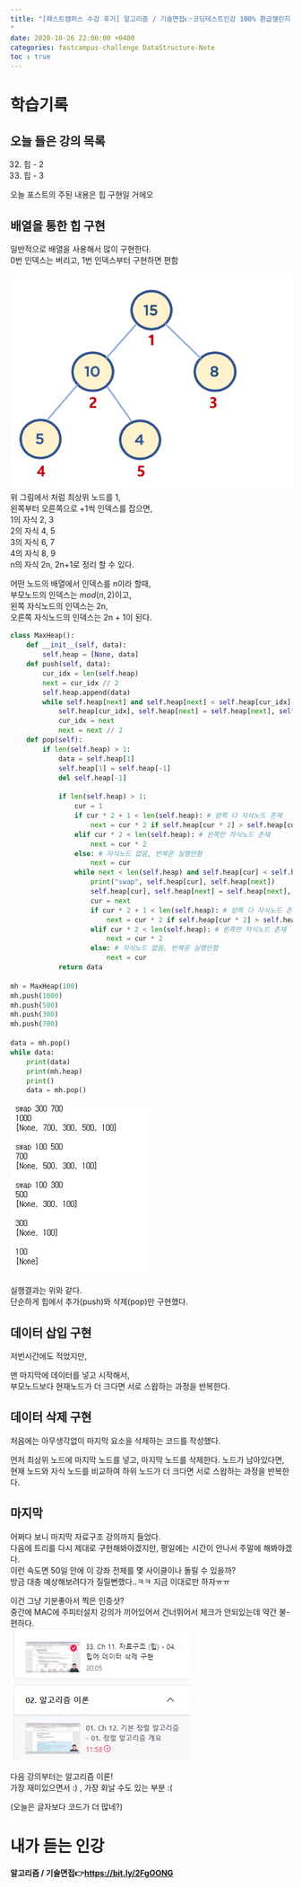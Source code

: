 ```yaml
---
title: "[패스트캠퍼스 수강 후기] 알고리즘 / 기술면접👉코딩테스트인강 100% 환급챌린지 8회차 미션
"
date: 2020-10-26 22:00:00 +0400
categories: fastcampus-challenge DataStructure-Note
toc : true
---
```

# 학습기록
## 오늘 들은 강의 목록
32. 힙 - 2
33. 힙 - 3

오늘 포스트의 주된 내용은 힙 구현일 거에오

## 배열을 통한 힙 구현

일반적으로 배열을 사용해서 많이 구현한다.  
0번 인덱스는 버리고, 1번 인덱스부터 구현하면 편함  

![배열 힙](/assets/images/fastchallenge/day8/heap_array.png)  
위 그림에서 처럼 최상위 노드를 1,  
왼쪽부터 오른쪽으로 +1씩 인덱스를 잡으면,  
1의 자식 2, 3  
2의 자식 4, 5  
3의 자식 6, 7  
4의 자식 8, 9  
n의 자식 2n, 2n+1로 정리 할 수 있다.

어떤 노드의 배열에서 인덱스를 n이라 할때,  
부모노드의 인덱스는 $mod(n, 2)$이고,  
왼쪽 자식노드의 인덱스는 2n,  
오른쪽 자식노드의 인덱스는 2n + 1이 된다.

```py
class MaxHeap():
    def __init__(self, data):
        self.heap = [None, data]
    def push(self, data):
        cur_idx = len(self.heap)
        next = cur_idx // 2
        self.heap.append(data)
        while self.heap[next] and self.heap[next] < self.heap[cur_idx]:
            self.heap[cur_idx], self.heap[next] = self.heap[next], self.heap[cur_idx]
            cur_idx = next
            next = next // 2
    def pop(self):
        if len(self.heap) > 1:
            data = self.heap[1]
            self.heap[1] = self.heap[-1]
            del self.heap[-1]
            
            if len(self.heap) > 1:
                cur = 1
                if cur * 2 + 1 < len(self.heap): # 양쪽 다 자식노드 존재
                    next = cur * 2 if self.heap[cur * 2] > self.heap[cur * 2 + 1] else cur * 2 + 1
                elif cur * 2 < len(self.heap): # 왼쪽만 자식노드 존재
                    next = cur * 2
                else: # 자식노드 없음, 반복문 실행안함
                    next = cur
                while next < len(self.heap) and self.heap[cur] < self.heap[next]:
                    print("swap", self.heap[cur], self.heap[next])
                    self.heap[cur], self.heap[next] = self.heap[next], self.heap[cur]
                    cur = next
                    if cur * 2 + 1 < len(self.heap): # 양쪽 다 자식노드 존재
                        next = cur * 2 if self.heap[cur * 2] > self.heap[cur * 2 + 1] else cur * 2 + 1
                    elif cur * 2 < len(self.heap): # 왼쪽만 자식노드 존재
                        next = cur * 2
                    else: # 자식노드 없음, 반복문 실행안함
                        next = cur
            return data

mh = MaxHeap(100)
mh.push(1000)
mh.push(500)
mh.push(300)
mh.push(700)

data = mh.pop()
while data:
    print(data)
    print(mh.heap)
    print()
    data = mh.pop()
```

![실행결과](/assets/images/fastchallenge/day8/실행결과.PNG)

실행결과는 위와 같다.  
단순하게 힙에서 추가(push)와 삭제(pop)만 구현했다.  

## 데이터 삽입 구현

저번시간에도 적었지만,  

맨 마지막에 데이터를 넣고 시작해서,  
부모노드보다 현재노드가 더 크다면 서로 스왑하는 과정을 반복한다.

## 데이터 삭제 구현

처음에는 아무생각없이 마지막 요소을 삭제하는 코드를 작성했다.  

먼저 최상위 노드에 마지막 노드를 넣고,
마지막 노드를 삭제한다.
노드가 남아있다면, 현재 노드와 자식 노드를 비교하여 하위 노드가 더 크다면 서로 스왑하는 과정을 반복한다.

## 마지막

어쩌다 보니 마지막 자료구조 강의까지 들었다.  
다음에 트리를 다시 제대로 구현해봐야겠지만, 평일에는 시간이 안나서 주말에 해봐야겠다.  
이런 속도면 50일 안에 이 강좌 전체를 몇 사이클이나 돌릴 수 있을까?  
방금 대충 예상해보려다가 질릴뻔했다..ㅋㅋ 지금 이대로만 하자ㅠㅠ  

이건 그냥 기분좋아서 찍은 인증샷?  
중간에 MAC에 주피터설치 강의가 끼어있어서 건너뛰어서 체크가 안되있는데 약간 불-편하다.  
![인증샷](/assets/images/fastchallenge/day8/인증샷.PNG)

다음 강의부터는 알고리즘 이론!  
가장 재미있으면서 :) , 가장 화날 수도 있는 부분 :(

(오늘은 글자보다 코드가 더 많네?)

# 내가 듣는 인강

**알고리즘 / 기술면접👉https://bit.ly/2FgOONG**